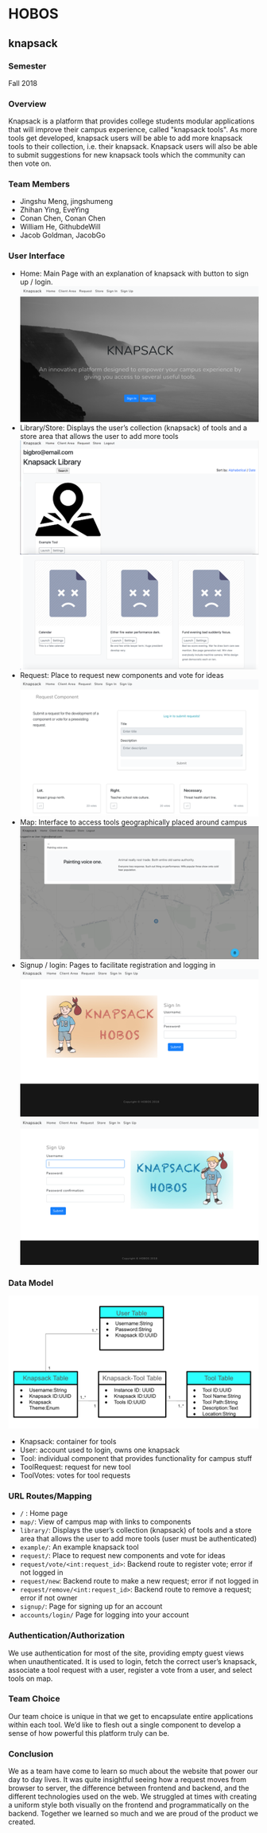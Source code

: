 # HOBOS
## knapsack

### Semester
Fall 2018

### Overview
Knapsack is a platform that provides college students modular applications that will improve their campus experience, called "knapsack tools". As more tools get developed, knapsack users will be able to add more knapsack tools to their collection, i.e. their knapsack. Knapsack users will also be able to submit suggestions for new knapsack tools which the community can then vote on.

### Team Members
* Jingshu Meng, jingshumeng
* Zhihan Ying, EveYing
* Conan Chen, Conan Chen
* William He, GithubdeWill 
* Jacob Goldman, JacobGo

### User Interface
* Home: Main Page with an explanation of knapsack with button to sign up / login. 
![Home](final_imgs/home.png)
* Library/Store: Displays the user’s collection (knapsack) of tools and a store area that allows the user to add more tools
![Library](final_imgs/library.png)
![Store](final_imgs/store.png)
* Request: Place to request new components and vote for ideas
![Request](final_imgs/request.png)
* Map: Interface to access tools geographically placed around campus
![Map](final_imgs/map.png)
* Signup / login: Pages to facilitate registration and logging in
![Sign In](final_imgs/login.png)
![Sign Up](final_imgs/sign_up.png)

### Data Model
![Data Model](final_imgs/data_model.png)

* Knapsack: container for tools
* User: account used to login, owns one knapsack
* Tool: individual component that provides functionality for campus stuff
* ToolRequest: request for new tool
* ToolVotes: votes for tool requests

### URL Routes/Mapping

* `/` : Home page
* `map/`: View of campus map with links to components
* `library/`: Displays the user’s collection (knapsack) of tools and a store area that allows the user to add more tools (user must be authenticated)
* `example/`: An example knapsack tool
* `request/`: Place to request new components and vote for ideas 
* `request/vote/<int:request_id>`: Backend route to register vote; error if not logged in
* `request/new`: Backend route to make a new request; error if not logged in
* `request/remove/<int:request_id>`: Backend route to remove a request; error if not owner
* `signup/`: Page for signing up for an account
* `accounts/login/` Page for logging into your account 

### Authentication/Authorization
We use authentication for most of the site, providing empty guest views when unauthenticated. It is used to login, fetch the correct user’s knapsack, associate a tool request with a user, register a vote from a user, and select tools on map.

### Team Choice
Our team choice is unique in that we get to encapsulate entire applications within each tool. We’d like to flesh out a single component to develop a sense of how powerful this platform truly can be. 

### Conclusion
We as a team have come to learn so much about the website that power our day to day lives. It was quite insightful seeing how a request moves from browser to server, the difference between frontend and backend, and the different technologies used on the web. We struggled at times with creating a uniform style both visually on the frontend and programmatically on the backend. Together we learned so much and we are proud of the product we created.